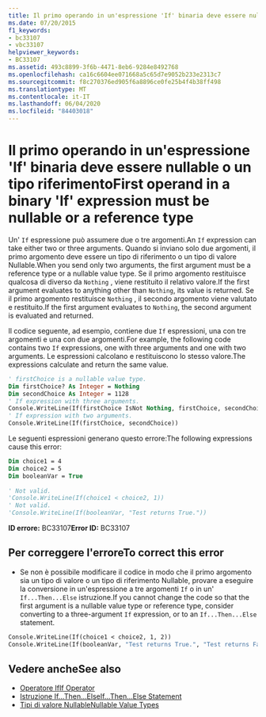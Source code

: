 ```yaml
---
title: Il primo operando in un'espressione 'If' binaria deve essere nullable o un tipo riferimento
ms.date: 07/20/2015
f1_keywords:
- bc33107
- vbc33107
helpviewer_keywords:
- BC33107
ms.assetid: 493c8899-3f6b-4471-8eb6-9284e8492768
ms.openlocfilehash: ca16c6604ee071668a5c65d7e9052b233e2313c7
ms.sourcegitcommit: f8c270376ed905f6a8896ce0fe25b4f4b38ff498
ms.translationtype: MT
ms.contentlocale: it-IT
ms.lasthandoff: 06/04/2020
ms.locfileid: "84403018"
---
```

# <a name="first-operand-in-a-binary-if-expression-must-be-nullable-or-a-reference-type"></a><span data-ttu-id="889bc-102">Il primo operando in un'espressione 'If' binaria deve essere nullable o un tipo riferimento</span><span class="sxs-lookup"><span data-stu-id="889bc-102">First operand in a binary 'If' expression must be nullable or a reference type</span></span>
<span data-ttu-id="889bc-103">Un' `If` espressione può assumere due o tre argomenti.</span><span class="sxs-lookup"><span data-stu-id="889bc-103">An `If` expression can take either two or three arguments.</span></span> <span data-ttu-id="889bc-104">Quando si inviano solo due argomenti, il primo argomento deve essere un tipo di riferimento o un tipo di valore Nullable.</span><span class="sxs-lookup"><span data-stu-id="889bc-104">When you send only two arguments, the first argument must be a reference type or a nullable value type.</span></span> <span data-ttu-id="889bc-105">Se il primo argomento restituisce qualcosa di diverso da `Nothing` , viene restituito il relativo valore.</span><span class="sxs-lookup"><span data-stu-id="889bc-105">If the first argument evaluates to anything other than `Nothing`, its value is returned.</span></span> <span data-ttu-id="889bc-106">Se il primo argomento restituisce `Nothing` , il secondo argomento viene valutato e restituito.</span><span class="sxs-lookup"><span data-stu-id="889bc-106">If the first argument evaluates to `Nothing`, the second argument is evaluated and returned.</span></span>  
  
 <span data-ttu-id="889bc-107">Il codice seguente, ad esempio, contiene due `If` espressioni, una con tre argomenti e una con due argomenti.</span><span class="sxs-lookup"><span data-stu-id="889bc-107">For example, the following code contains two `If` expressions, one with three arguments and one with two arguments.</span></span> <span data-ttu-id="889bc-108">Le espressioni calcolano e restituiscono lo stesso valore.</span><span class="sxs-lookup"><span data-stu-id="889bc-108">The expressions calculate and return the same value.</span></span>  
  
```vb  
' firstChoice is a nullable value type.  
Dim firstChoice? As Integer = Nothing  
Dim secondChoice As Integer = 1128  
' If expression with three arguments.  
Console.WriteLine(If(firstChoice IsNot Nothing, firstChoice, secondChoice))  
' If expression with two arguments.  
Console.WriteLine(If(firstChoice, secondChoice))  
```  
  
 <span data-ttu-id="889bc-109">Le seguenti espressioni generano questo errore:</span><span class="sxs-lookup"><span data-stu-id="889bc-109">The following expressions cause this error:</span></span>  
  
```vb  
Dim choice1 = 4  
Dim choice2 = 5  
Dim booleanVar = True  
  
' Not valid.  
'Console.WriteLine(If(choice1 < choice2, 1))  
' Not valid.  
'Console.WriteLine(If(booleanVar, "Test returns True."))  
```  
  
 <span data-ttu-id="889bc-110">**ID errore:** BC33107</span><span class="sxs-lookup"><span data-stu-id="889bc-110">**Error ID:** BC33107</span></span>  
  
## <a name="to-correct-this-error"></a><span data-ttu-id="889bc-111">Per correggere l'errore</span><span class="sxs-lookup"><span data-stu-id="889bc-111">To correct this error</span></span>  
  
- <span data-ttu-id="889bc-112">Se non è possibile modificare il codice in modo che il primo argomento sia un tipo di valore o un tipo di riferimento Nullable, provare a eseguire la conversione in un'espressione a tre argomenti `If` o in un' `If...Then...Else` istruzione.</span><span class="sxs-lookup"><span data-stu-id="889bc-112">If you cannot change the code so that the first argument is a nullable value type or reference type, consider converting to a three-argument `If` expression, or to an `If...Then...Else` statement.</span></span>  
  
```vb  
Console.WriteLine(If(choice1 < choice2, 1, 2))  
Console.WriteLine(If(booleanVar, "Test returns True.", "Test returns False."))  
```  
  
## <a name="see-also"></a><span data-ttu-id="889bc-113">Vedere anche</span><span class="sxs-lookup"><span data-stu-id="889bc-113">See also</span></span>

- [<span data-ttu-id="889bc-114">Operatore If</span><span class="sxs-lookup"><span data-stu-id="889bc-114">If Operator</span></span>](../operators/if-operator.md)
- [<span data-ttu-id="889bc-115">Istruzione If...Then...Else</span><span class="sxs-lookup"><span data-stu-id="889bc-115">If...Then...Else Statement</span></span>](../statements/if-then-else-statement.md)
- [<span data-ttu-id="889bc-116">Tipi di valore Nullable</span><span class="sxs-lookup"><span data-stu-id="889bc-116">Nullable Value Types</span></span>](../../programming-guide/language-features/data-types/nullable-value-types.md)
